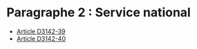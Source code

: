 # Paragraphe 2 : Service national

* [Article D3142-39](./LEGIARTI000018534121.md)
* [Article D3142-40](./LEGIARTI000018534119.md)
